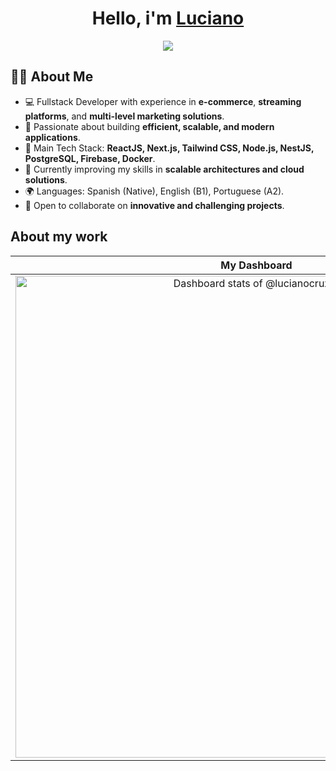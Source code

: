 <div align="center">
  <h1 align="center">Hello, i'm <a href="https://www.linkedin.com/in/luciano-cruz-maldonado-aa8210254/">Luciano</a></h1>
</div>
<div align="center"><img align="center" src="https://i.postimg.cc/NjVWTmhS/presentation.png"></div>

## 👨‍💻 About Me

- 💻 Fullstack Developer with experience in **e-commerce**, **streaming platforms**, and **multi-level marketing solutions**.  
- 🚀 Passionate about building **efficient, scalable, and modern applications**.  
- 🔧 Main Tech Stack: **ReactJS, Next.js, Tailwind CSS, Node.js, NestJS, PostgreSQL, Firebase, Docker**.  
- 🌱 Currently improving my skills in **scalable architectures and cloud solutions**.  
- 🌍 Languages: Spanish (Native), English (B1), Portuguese (A2).  
- 🤝 Open to collaborate on **innovative and challenging projects**.  

## About my work


<div align="center">
  
| My Dashboard |
| ----------- | 
|<a href="https://next.ossinsight.io/widgets/official/compose-user-dashboard-stats?user_id=32114672" target="_blank" style="display: block" align="center"><picture><source media="(prefers-color-scheme: dark)" srcset="https://next.ossinsight.io/widgets/official/compose-user-dashboard-stats/thumbnail.png?user_id=32114672&image_size=auto&color_scheme=dark" width="771" height="auto"><img alt="Dashboard stats of @lucianocruz280" src="https://next.ossinsight.io/widgets/official/compose-user-dashboard-stats/thumbnail.png?user_id=32114672&image_size=auto&color_scheme=light" width="771" height="auto"></picture></a>|

</div>


<!--
**lucianocruz280/lucianocruz280** is a ✨ _special_ ✨ repository because its `README.md` (this file) appears on your GitHub profile.

Here are some ideas to get you started:

- 🔭 I’m currently working on ...
- 🌱 I’m currently learning ...
- 👯 I’m looking to collaborate on ...
- 🤔 I’m looking for help with ...
- 💬 Ask me about ...
- 📫 How to reach me: ...
- 😄 Pronouns: ...
- ⚡ Fun fact: ...
-->

